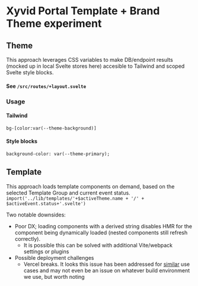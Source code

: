 # Xyvid Portal Template + Brand Theme experiment


## Theme

This approach leverages CSS variables to make DB/endpoint results (mocked up in local Svelte stores here) accesible to Tailwind and scoped Svelte style blocks. 

#### See `/src/routes/+layout.svelte`

### Usage

#### Tailwind

`bg-[color:var(--theme-background)]`

#### Style blocks

`background-color: var(--theme-primary);`

## Template

This approach loads template components on demand, based on the selected Template Group and current event status.
`import('../lib/templates/'+$activeTheme.name + '/' + $activeEvent.status+'.svelte')`

Two notable downsides:
* Poor DX; loading components with a derived string disables HMR for the component being dynamically loaded (nested components still refresh correctly).
  * It is possible this can be solved with additional Vite/webpack settings or plugins
* Possible deployment challenges 
  * Vercel breaks. It looks this issue has been addressed for [similar](https://github.com/sveltejs/kit/issues/3308) use cases and may not even be an issue on whatever build environment we use, but worth noting
